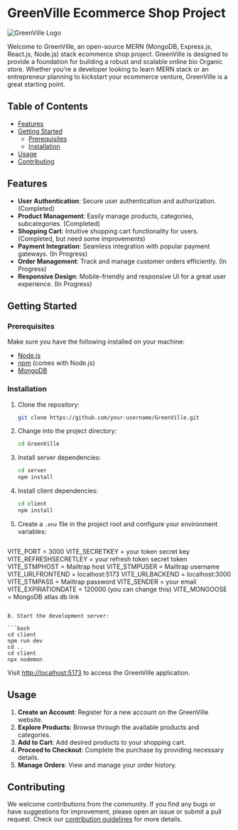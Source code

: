 # GreenVille Ecommerce Shop Project

![GreenVille Logo](https://github.com/shadowofleaf96/Ecommerce-Final-Project/blob/main/client/src/assets/logo.png?raw=true)

Welcome to GreenVille, an open-source MERN (MongoDB, Express.js, React.js, Node.js) stack ecommerce shop project. GreenVille is designed to provide a foundation for building a robust and scalable online bio Organic store. Whether you're a developer looking to learn MERN stack or an entrepreneur planning to kickstart your ecommerce venture, GreenVille is a great starting point.

## Table of Contents

- [Features](#features)
- [Getting Started](#getting-started)
  - [Prerequisites](#prerequisites)
  - [Installation](#installation)
- [Usage](#usage)
- [Contributing](#contributing)

## Features

- **User Authentication**: Secure user authentication and authorization. (Completed)
- **Product Management**: Easily manage products, categories, subcategories. (Completed)
- **Shopping Cart**: Intuitive shopping cart functionality for users. (Completed, but need some improvements)
- **Payment Integration**: Seamless integration with popular payment gateways. (In Progress)
- **Order Management**: Track and manage customer orders efficiently. (In Progress)
- **Responsive Design**: Mobile-friendly and responsive UI for a great user experience. (In Progress)

## Getting Started

### Prerequisites

Make sure you have the following installed on your machine:

- [Node.js](https://nodejs.org/)
- [npm](https://www.npmjs.com/) (comes with Node.js)
- [MongoDB](https://www.mongodb.com/try/download/community)

### Installation

1. Clone the repository:

   ```bash
   git clone https://github.com/your-username/GreenVille.git
   ```

2. Change into the project directory:

   ```bash
   cd GreenVille
   ```

3. Install server dependencies:

   ```bash
   cd server
   npm install
   ```

4. Install client dependencies:

   ```bash
   cd client
   npm install
   ```

7. Create a `.env` file in the project root and configure your environment variables:

   ```env
  VITE_PORT = 3000
  VITE_SECRETKEY = your token secret key
  VITE_REFRESHSECRETLEY = your refresh token secret token
  VITE_STMPHOST = Mailtrap host
  VITE_STMPUSER = Mailtrap username
  VITE_URLFRONTEND = localhost:5173 
  VITE_URLBACKEND = localhost:3000
  VITE_STMPASS = Mailtrap password
  VITE_SENDER = your email
  VITE_EXPIRATIONDATE = 120000 (you can change this)
  VITE_MONGOOSE = MongoDB atlas db link
   ```

8. Start the development server:

   ```bash
   cd client
   npm run dev
   cd ..
   cd client
   npx nodemon
   ```

Visit [http://localhost:5173](http://localhost:5173) to access the GreenVille application.

## Usage

1. **Create an Account**: Register for a new account on the GreenVille website.
2. **Explore Products**: Browse through the available products and categories.
3. **Add to Cart**: Add desired products to your shopping cart.
4. **Proceed to Checkout**: Complete the purchase by providing necessary details.
5. **Manage Orders**: View and manage your order history.

## Contributing

We welcome contributions from the community. If you find any bugs or have suggestions for improvement, please open an issue or submit a pull request. Check our [contribution guidelines](CONTRIBUTING.md) for more details.
